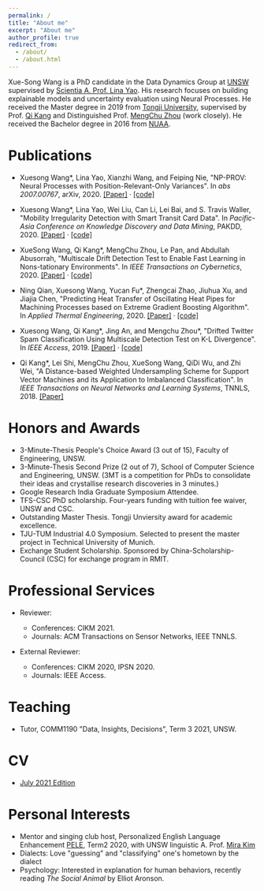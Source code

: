 ```yaml
---
permalink: /
title: "About me"
excerpt: "About me"
author_profile: true
redirect_from: 
  - /about/
  - /about.html
---
```

Xue-Song Wang is a PhD candidate in the Data Dynamics Group at [UNSW](https://www.unsw.edu.au/) 
supervised by [Scientia A. Prof. Lina Yao](https://www.linayao.com/).
His research focuses on building explainable models and uncertainty evaluation using Neural Processes. 
He received the Master degree in 2019 from [Tongji University](https://en.tongji.edu.cn/), supervised by Prof. [Qi Kang](https://scholar.google.com/citations?user=t8K4P4wAAAAJ&hl=en&oi=ao)
and Distinguished Prof. [MengChu Zhou](https://web.njit.edu/~zhou/) \(work closely\). He received the Bachelor degree in 2016 from [NUAA](http://nuaa.edu.cn/).


Publications
======
- Xuesong Wang\*, Lina Yao, Xianzhi Wang, and  Feiping Nie,
"NP-PROV: Neural Processes with Position-Relevant-Only Variances". 
In *abs 2007.00767*, arXiv, 2020.
[\[Paper\]](https://arxiv.org/abs/2007.00767) ·
[\[code\]](https://github.com/xuesongwang/Neural-Process-Family)

- Xuesong Wang\*, Lina Yao, Wei Liu, Can Li, Lei Bai, and S. Travis Waller, 
"Mobility Irregularity Detection with Smart Transit Card Data". 
In *Pacific-Asia Conference on Knowledge Discovery and Data Mining*, PAKDD, 2020. 
[\[Paper\]](https://www.researchgate.net/publication/338912693_Mobility_Irregularity_Detection_with_Smart_Transit_Card_Data) ·
[\[code\]](https://github.com/xuesongwang/Mobility-Irregularity-Detection)

- XueSong Wang, Qi Kang\*, MengChu Zhou, Le Pan, and Abdullah Abusorrah, 
"Multiscale Drift Detection Test to Enable Fast Learning in Nons-tationary Environments".
In *IEEE Transactions on Cybernetics*, 2020.
[\[Paper\]](https://ieeexplore.ieee.org/abstract/document/9119144) ·
[\[code\]](https://github.com/xuesongwang/MDDT-Concept-Drift)

- Ning Qian, Xuesong Wang, Yucan Fu\*, Zhengcai Zhao, Jiuhua Xu, and Jiajia Chen, 
"Predicting Heat Transfer of Oscillating Heat Pipes for Machining Processes based on Extreme Gradient Boosting Algorithm".
In *Applied Thermal Engineering*, 2020.
[\[Paper\]](https://www.sciencedirect.com/science/article/pii/S1359431119351531) ·
[\[code\]](https://github.com/xuesongwang/Prediction-of-the-Heat-Transfer-based-on-XGBoost)

- Xuesong Wang, Qi Kang\*, Jing An, and Mengchu Zhou\*,
"Drifted Twitter Spam Classification Using Multiscale Detection Test on K-L Divergence".
In *IEEE Access*, 2019.
[\[Paper\]](https://ieeexplore.ieee.org/abstract/document/8781937) ·
[\[code\]](https://github.com/xuesongwang/Twitter-Concept-Drift-Detection-with-KL-div)

- Qi Kang\*, Lei Shi, MengChu Zhou, XueSong Wang, QiDi Wu, and Zhi Wei,
"A Distance-based Weighted Undersampling Scheme for Support Vector Machines and its Application to Imbalanced Classification".
In *IEEE Transactions on Neural Networks and Learning Systems*, TNNLS, 2018.
[\[Paper\]](https://ieeexplore.ieee.org/abstract/document/8082535)

Honors and Awards
======

- 3-Minute-Thesis People's Choice Award (3 out of 15), Faculty of Engineering, UNSW.
- 3-Minute-Thesis Second Prize (2 out of 7), School of Computer Science and Engineering, UNSW.
  (3MT is a competition for PhDs to consolidate their ideas and crystallise research discoveries in 3 minutes.)
- Google Research India Graduate Symposium Attendee.
- TFS-CSC PhD scholarship. Four-years funding with tuition fee waiver, UNSW and CSC.
- Outstanding Master Thesis. Tongji Unviersity award for academic excellence.
- TJU-TUM Industrial 4.0 Symposium. Selected to present the master project in Technical University of Munich.
- Exchange Student Scholarship. Sponsored by China-Scholarship-Council (CSC) for exchange program in RMIT.

Professional Services
======
- Reviewer:
  - Conferences: CIKM 2021.
  - Journals: ACM Transactions on Sensor Networks, IEEE TNNLS.

- External Reviewer:
  - Conferences: CIKM 2020, IPSN 2020.
  - Journals: IEEE Access.

Teaching
=======
- Tutor, COMM1190 "Data, Insights, Decisions", Term 3 2021, UNSW.

CV
=======
- [July 2021 Edition](https://xuesongwang.github.io/files/cv_xuesongwang.pdf)

Personal Interests
=======
- Mentor and singing club host, Personalized English Language Enhancement [PELE](https://www.arts.unsw.edu.au/personalised-english-language-enhancement), Term2 2020, 
with UNSW linguistic A. Prof. [Mira Kim](https://www.ada.unsw.edu.au/our-people/mira-kim)
- Dialects: Love "guessing" and "classifying" one's hometown by the dialect
- Psychology: Interested in explanation for human behaviors, recently reading *The Social Animal* by Elliot Aronson.

